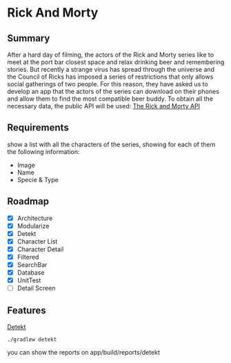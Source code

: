 # Rick And Morty

## Summary

After a hard day of filming, the actors of the Rick and Morty series like to meet at the port bar
closest space and relax drinking beer and remembering stories. But recently a strange virus has
spread through the universe and the Council of Ricks has imposed a series of restrictions that only
allows social gatherings of two people. For this reason, they have asked us to develop an app that
the actors of the series can download on their phones and allow them to find the most compatible
beer buddy. To obtain all the necessary data, the public API will be
used: [The Rick and Morty API](https://rickandmortyapi.com/)

## Requirements

show a list with all the characters of the series, showing for each of them the following
information:

* Image
* Name
* Specie & Type

## Roadmap

* [X] Architecture
* [X] Modularize
* [X] Detekt
* [X] Character List
* [X] Character Detail
* [X] Filtered
* [X] SearchBar
* [X] Database
* [X] UnitTest
* [ ] Detail Screen

## Features

[Detekt](https://github.com/detekt/detekt)

  ```
  ./gradlew detekt
  ```

you can show the reports on app/build/reports/detekt
